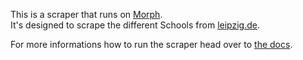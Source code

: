 This is a scraper that runs on [Morph](https://morph.io).  
It's designed to scrape the different Schools from [leipzig.de](http://www.leipzig.de/jugend-familie-und-soziales/schulen-und-bildung/schulen/).  

For more informations how to run the scraper head over to [the docs](https://morph.io/documentation).  
